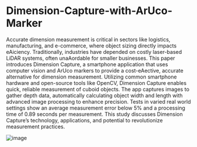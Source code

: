 # Dimension-Capture-with-ArUco-Marker

Accurate dimension measurement is critical in sectors like logistics, 
manufacturing, and e-commerce, where object sizing directly impacts eAiciency. 
Traditionally, industries have depended on costly laser-based LiDAR systems, 
often unaAordable for smaller businesses. This paper introduces Dimension 
Capture, a smartphone application that uses computer vision and ArUco markers 
to provide a cost-eAective, accurate alternative for dimension measurement. 
Utilizing common smartphone hardware and open-source tools like OpenCV, 
Dimension Capture enables quick, reliable measurement of cuboid objects. The 
app captures images to gather depth data, automatically calculating object width 
and length with advanced image processing to enhance precision. Tests in varied 
real world settings show an average measurement error below 5% and a 
processing time of 0.89 seconds per measurement. This study discusses 
Dimension Capture’s technology, applications, and potential to revolutionize 
measurement practices. 

![image](https://github.com/user-attachments/assets/a747a97f-1005-4dc3-9242-3f7c821b04cf)
